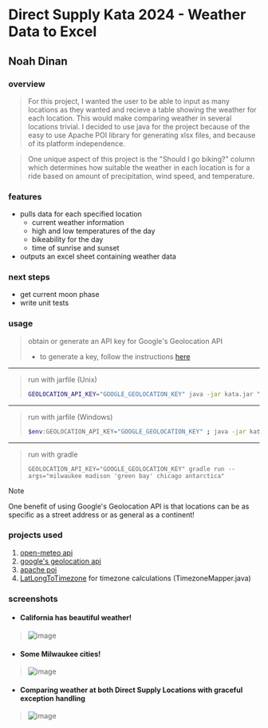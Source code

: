 # Direct Supply Kata 2024 - Weather Data to Excel
## Noah Dinan

### __overview__
>For this project, I wanted the user to be able to input as many locations as they wanted
>and recieve a table showing the weather for each location. This would make comparing 
>weather in several locations trivial. I decided to use java for the project because of the
>easy to use Apache POI library for generating xlsx files, and because of its platform independence.

>One unique aspect of this project is the "Should I go biking?" column
>which determines how suitable the weather in each location is for a ride
>based on amount of precipitation, wind speed, and temperature.

### __features__
 - pulls data for each specified location
    - current weather information
    - high and low temperatures of the day
    - bikeability for the day
    - time of sunrise and sunset
 - outputs an excel sheet containing weather data

### __next steps__
 - get current moon phase
 - write unit tests

### __usage__
>obtain or generate an API key for Google's Geolocation API
>    - to generate a key, follow the instructions [here](https://support.google.com/googleapi/answer/6158862?hl=en)

---

>run with jarfile (Unix)
>```bash
>GEOLOCATION_API_KEY="GOOGLE_GEOLOCATION_KEY" java -jar kata.jar "San Diego" "San Francisco" "Los Angeles" "Sacramento"
>```

---

>run with jarfile (Windows)
>```bash
>$env:GEOLOCATION_API_KEY="GOOGLE_GEOLOCATION_KEY" ; java -jar kata.jar "San Diego" "San Francisco" "Los Angeles" "Sacramento"
>```

---
>run with gradle
>```
>GEOLOCATION_API_KEY="GOOGLE_GEOLOCATION_KEY" gradle run --args="milwaukee madison 'green bay' chicago antarctica"
>```

> [!Note]
> One benefit of using Google's Geolocation API is that locations can be
> as specific as a street address or as general as a continent!

### __projects used__
1. [open-meteo api](https://github.com/open-meteo/open-meteo)
2. [google's geolocation api](https://developers.google.com/maps/documentation/geolocation/overview)
3. [apache poi](https://github.com/apache/poi) 
4. [LatLongToTimezone](https://github.com/drtimcooper/LatLongToTimezone) for timezone calculations (TimezoneMapper.java)


### __screenshots__
 - #### California has beautiful weather!
 >![image](https://github.com/user-attachments/assets/ca35a99d-88a2-4e6b-8883-e1dd26271387)

 - #### Some Milwaukee cities!
 >![image](https://github.com/user-attachments/assets/83cc14f0-ebd5-4bb3-914d-d553c5345c0b)

 - #### Comparing weather at both Direct Supply Locations with graceful exception handling
 >![image](https://github.com/user-attachments/assets/d07be898-0bba-4a21-9e25-ebfa7293974d)
